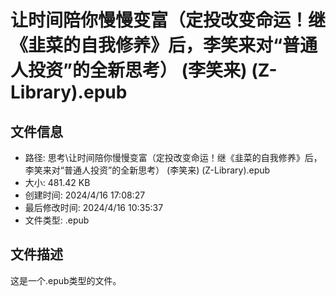 ﻿# 让时间陪你慢慢变富（定投改变命运！继《韭菜的自我修养》后，李笑来对“普通人投资”的全新思考） (李笑来) (Z-Library).epub

## 文件信息
- 路径: 思考\让时间陪你慢慢变富（定投改变命运！继《韭菜的自我修养》后，李笑来对“普通人投资”的全新思考） (李笑来) (Z-Library).epub
- 大小: 481.42 KB
- 创建时间: 2024/4/16 17:08:27
- 最后修改时间: 2024/4/16 10:35:37
- 文件类型: .epub

## 文件描述
这是一个.epub类型的文件。

